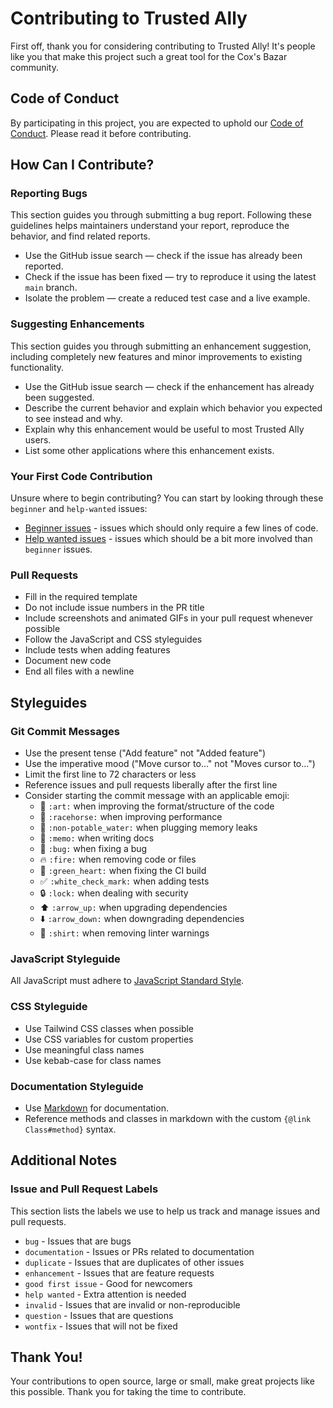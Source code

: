 # Contributing to Trusted Ally

First off, thank you for considering contributing to Trusted Ally! It's people like you that make this project such a great tool for the Cox's Bazar community.

## Code of Conduct

By participating in this project, you are expected to uphold our [Code of Conduct](CODE_OF_CONDUCT.md). Please read it before contributing.

## How Can I Contribute?

### Reporting Bugs

This section guides you through submitting a bug report. Following these guidelines helps maintainers understand your report, reproduce the behavior, and find related reports.

- Use the GitHub issue search — check if the issue has already been reported.
- Check if the issue has been fixed — try to reproduce it using the latest `main` branch.
- Isolate the problem — create a reduced test case and a live example.

### Suggesting Enhancements

This section guides you through submitting an enhancement suggestion, including completely new features and minor improvements to existing functionality.

- Use the GitHub issue search — check if the enhancement has already been suggested.
- Describe the current behavior and explain which behavior you expected to see instead and why.
- Explain why this enhancement would be useful to most Trusted Ally users.
- List some other applications where this enhancement exists.

### Your First Code Contribution

Unsure where to begin contributing? You can start by looking through these `beginner` and `help-wanted` issues:

- [Beginner issues](https://github.com/MJ-AHMAD/trusted-ally/labels/beginner) - issues which should only require a few lines of code.
- [Help wanted issues](https://github.com/MJ-AHMAD/trusted-ally/labels/help%20wanted) - issues which should be a bit more involved than `beginner` issues.

### Pull Requests

- Fill in the required template
- Do not include issue numbers in the PR title
- Include screenshots and animated GIFs in your pull request whenever possible
- Follow the JavaScript and CSS styleguides
- Include tests when adding features
- Document new code
- End all files with a newline

## Styleguides

### Git Commit Messages

- Use the present tense ("Add feature" not "Added feature")
- Use the imperative mood ("Move cursor to..." not "Moves cursor to...")
- Limit the first line to 72 characters or less
- Reference issues and pull requests liberally after the first line
- Consider starting the commit message with an applicable emoji:
    - 🎨 `:art:` when improving the format/structure of the code
    - 🐎 `:racehorse:` when improving performance
    - 🚱 `:non-potable_water:` when plugging memory leaks
    - 📝 `:memo:` when writing docs
    - 🐛 `:bug:` when fixing a bug
    - 🔥 `:fire:` when removing code or files
    - 💚 `:green_heart:` when fixing the CI build
    - ✅ `:white_check_mark:` when adding tests
    - 🔒 `:lock:` when dealing with security
    - ⬆️ `:arrow_up:` when upgrading dependencies
    - ⬇️ `:arrow_down:` when downgrading dependencies
    - 👕 `:shirt:` when removing linter warnings

### JavaScript Styleguide

All JavaScript must adhere to [JavaScript Standard Style](https://standardjs.com/).

### CSS Styleguide

- Use Tailwind CSS classes when possible
- Use CSS variables for custom properties
- Use meaningful class names
- Use kebab-case for class names

### Documentation Styleguide

- Use [Markdown](https://daringfireball.net/projects/markdown/) for documentation.
- Reference methods and classes in markdown with the custom `{@link Class#method}` syntax.

## Additional Notes

### Issue and Pull Request Labels

This section lists the labels we use to help us track and manage issues and pull requests.

* `bug` - Issues that are bugs
* `documentation` - Issues or PRs related to documentation
* `duplicate` - Issues that are duplicates of other issues
* `enhancement` - Issues that are feature requests
* `good first issue` - Good for newcomers
* `help wanted` - Extra attention is needed
* `invalid` - Issues that are invalid or non-reproducible
* `question` - Issues that are questions
* `wontfix` - Issues that will not be fixed

## Thank You!

Your contributions to open source, large or small, make great projects like this possible. Thank you for taking the time to contribute.

